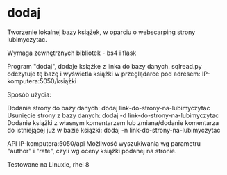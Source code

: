 # dodaj
Tworzenie lokalnej bazy książek, w oparciu o webscarping strony lubimyczytac.

Wymaga zewnętrznych bibliotek - bs4 i flask

Program "dodaj", dodaje książke z linka do bazy danych.
sqlread.py odczytuje tę bazę i wyświetla książki w przeglądarce pod adresem:
IP-komputera:5050/książki

Sposób użycia:

Dodanie strony do bazy danych: dodaj link-do-strony-na-lubimyczytac</br>
Usunięcie strony z bazy danych: dodaj -d link-do-strony-na-lubimyczytac</br>
Dodanie książki z własnym komentarzem lub zmiana/dodanie komentarza do istniejącej już w bazie książki: dodaj -n link-do-strony-na-lubimyczytac</br>





API
IP-komputera:5050/api
Możliwość wyszukiwania wg parametru "author" i "rate", czyli wg oceny książki podanej na stronie.

Testowane na Linuxie, rhel 8
